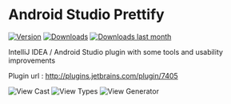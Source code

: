 Android Studio Prettify
==========================
[![Version](http://phpstorm.espend.de/badge/7405/version)](https://plugins.jetbrains.com/plugin/7405)
[![Downloads](http://phpstorm.espend.de/badge/7405/downloads)](https://plugins.jetbrains.com/plugin/7405)
[![Downloads last month](http://phpstorm.espend.de/badge/7405/last-month)](https://plugins.jetbrains.com/plugin/7405)

IntelliJ IDEA / Android Studio plugin with some tools and usability improvements

Plugin url : http://plugins.jetbrains.com/plugin/7405

![View Cast](http://plugins.jetbrains.com/files/7405/screenshot_14416.png)
![View Types](http://plugins.jetbrains.com/files/7405/screenshot_14415.png)
![View Generator](http://plugins.jetbrains.com/files/7405/screenshot_14418.png)
